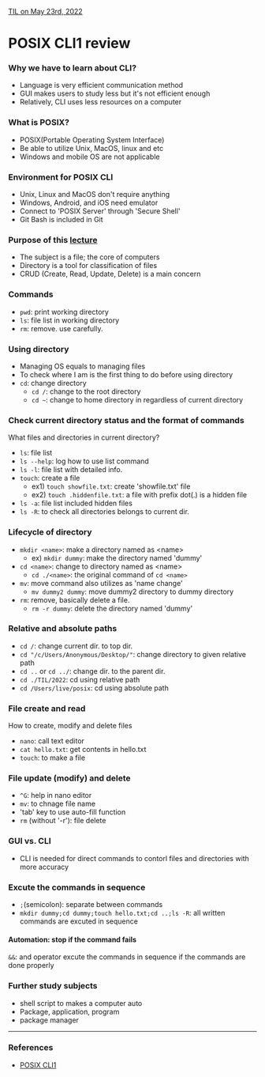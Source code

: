 [TIL on May 23rd, 2022](../TIL/2022/05/05-23-2022.md)
# **POSIX CLI1 review**

### Why we have to learn about CLI?
- Language is very efficient communication method
- GUI makes users to study less but it's not efficient enough
- Relatively, CLI uses less resources on a computer

### What is POSIX?
- POSIX(Portable Operating System Interface)
- Be able to utilize Unix, MacOS, linux and etc
- Windows and mobile OS are not applicable

### Environment for POSIX CLI
- Unix, Linux and MacOS don't require anything
- Windows, Android, and iOS need emulator
- Connect to 'POSIX Server' through 'Secure Shell'
- Git Bash is included in Git

### Purpose of this [lecture](#references)
- The subject is a file; the core of computers
- Directory is a tool for classification of files
- CRUD (Create, Read, Update, Delete) is a main concern

### Commands
- `pwd`: print working directory
- `ls`: file list in working directory
- `rm`: remove. use carefully.

### Using directory
- Managing OS equals to managing files
- To check where I am is the first thing to do before using directory
- `cd`: change directory
  - `cd /`: change to the root directory
  - `cd ~`: change to home directory in regardless of current directory

### Check current directory status and the format of commands
What files and directories in current directory?
- `ls`: file list
- `ls --help`: log how to use list command
- `ls -l`: file list with detailed info.
- `touch`: create a file
  - ex1) `touch showfile.txt`: create 'showfile.txt' file
  - ex2) `touch .hiddenfile.txt`: a file with prefix dot(.) is a hidden file
- `ls -a`: file list included hidden files
- `ls -R`: to check all directories belongs to current dir.

### Lifecycle of directory
- `mkdir <name>`: make a directory named as \<name> 
  - ex) `mkdir dummy`: make the directory named 'dummy'
- `cd <name>`: change to directory named as \<name>
    - `cd ./<name>`: the original command of `cd <name>`
- `mv`: move command also utilizes as 'name change'
  - `mv dummy2 dummy`: move dummy2 directory to dummy directory
- `rm`: remove, basically delete a file.
  - `rm -r dummy`: delete the directory named 'dummy'


### Relative and absolute paths
- `cd /`: change current dir. to top dir.
- `cd "/c/Users/Anonymous/Desktop/"`: change directory to given relative path
- `cd ..` or `cd ../`: change dir. to the parent dir.
- `cd ./TIL/2022`: cd using relative path
- `cd /Users/live/posix`: cd using absolute path


### File create and read
How to create, modify and delete files
- `nano`: call text editor
- `cat hello.txt`: get contents in hello.txt
- `touch`: to make a file

### File update (modify) and delete
- `^G`: help in nano editor
- `mv`: to chnage file name
- 'tab' key to use auto-fill function
- `rm` (without '-r'): file delete

### GUI vs. CLI
- CLI is needed for direct commands to contorl files and directories with more accuracy

### Excute the commands in sequence
- `;`(semicolon): separate between commands
- `mkdir dummy;cd dummy;touch hello.txt;cd ..;ls -R`: all written commands are excuted in sequence
#### Automation: stop if the command fails
`&&`: and operator excute the commands in sequence if the commands are done properly

### Further study subjects
- shell script to makes a computer auto
- Package, application, program
- package manager


___

### References
- [POSIX CLI1](https://opentutorials.org/module/3747)
